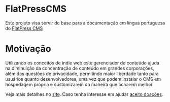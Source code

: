 # FlatPressCMS  
Este projeto visa servir de base para a documentação em língua portuguesa do [FlatPress CMS](https://www.flatpress.org/)  
  
# Motivação  
Utilizando os conceitos de indie web este gerenciador de conteúdo ajuda na diminuição da concentração de conteúdo em grandes corporações, além das questões de privacidade, permitindo maior liberdade tanto para usuários quanto desenvolvedores, uma vez que podem instalar o CMS em hospedagem própria e customizarem da maneira que acharem melhor.

Veja mais detalhes no [site](https://fabianosantosnet.github.io/FlatPressCMS/). Caso tenha interesse em ajudar [aceito doações](https://git.fabianosantos.net/doar).